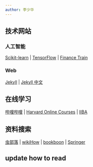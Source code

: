 ```yaml
---
author: 李少华
---
```


## 技术网站
### 人工智能
[Scikit-learn](https://scikit-learn.org) | 
[TensorFlow](https://tensorflow.google.cn/) | 
[Finance Train](https://financetrain.com/)

### Web
[Jekyll](http://jekyllrb.com/) | 
[Jekyll 中文](http://jekyllcn.com/)

## 在线学习
[哔哩哔哩](https://www.bilibili.com/) | 
[Harvard Online Courses](https://online-learning.harvard.edu/) | 
[IIBA](https://www.iiba.org/)

## 资料搜索
[虫部落](https://search.chongbuluo.com/) | 
[wikiHow](https://www.wikihow.com) | 
[bookboon](https://bookboon.com) |
[Springer](https://link.springer.com/search)

## update how to read
